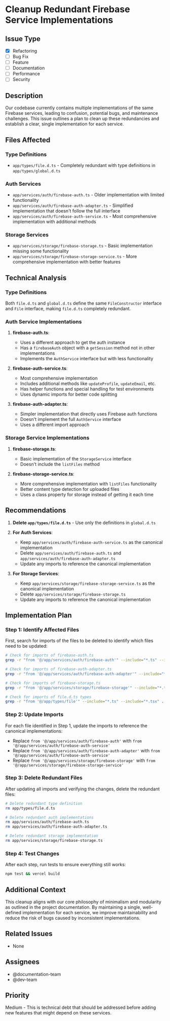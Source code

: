 # Cleanup Redundant Firebase Service Implementations

## Issue Type
- [x] Refactoring
- [ ] Bug Fix
- [ ] Feature
- [ ] Documentation
- [ ] Performance
- [ ] Security

## Description
Our codebase currently contains multiple implementations of the same Firebase services, leading to confusion, potential bugs, and maintenance challenges. This issue outlines a plan to clean up these redundancies and establish a clear, single implementation for each service.

## Files Affected

### Type Definitions
- `app/types/file.d.ts` - Completely redundant with type definitions in `app/types/global.d.ts`

### Auth Services
- `app/services/auth/firebase-auth.ts` - Older implementation with limited functionality
- `app/services/auth/firebase-auth-adapter.ts` - Simplified implementation that doesn't follow the full interface
- `app/services/auth/firebase-auth-service.ts` - Most comprehensive implementation with additional methods

### Storage Services
- `app/services/storage/firebase-storage.ts` - Basic implementation missing some functionality
- `app/services/storage/firebase-storage-service.ts` - More comprehensive implementation with better features

## Technical Analysis

### Type Definitions
Both `file.d.ts` and `global.d.ts` define the same `FileConstructor` interface and `File` interface, making `file.d.ts` completely redundant.

### Auth Service Implementations
1. **firebase-auth.ts**:
   - Uses a different approach to get the auth instance
   - Has a `firebaseAuth` object with a `getSession` method not in other implementations
   - Implements the `AuthService` interface but with less functionality

2. **firebase-auth-service.ts**:
   - Most comprehensive implementation
   - Includes additional methods like `updateProfile`, `updateEmail`, etc.
   - Has helper functions and special handling for test environments
   - Uses dynamic imports for better code splitting

3. **firebase-auth-adapter.ts**:
   - Simpler implementation that directly uses Firebase auth functions
   - Doesn't implement the full `AuthService` interface
   - Uses a different import approach

### Storage Service Implementations
1. **firebase-storage.ts**:
   - Basic implementation of the `StorageService` interface
   - Doesn't include the `listFiles` method

2. **firebase-storage-service.ts**:
   - More comprehensive implementation with `listFiles` functionality
   - Better content type detection for uploaded files
   - Uses a class property for storage instead of getting it each time

## Recommendations

1. **Delete `app/types/file.d.ts`** - Use only the definitions in `global.d.ts`

2. **For Auth Services**:
   - Keep `app/services/auth/firebase-auth-service.ts` as the canonical implementation
   - Delete `app/services/auth/firebase-auth.ts` and `app/services/auth/firebase-auth-adapter.ts`
   - Update any imports to reference the canonical implementation

3. **For Storage Services**:
   - Keep `app/services/storage/firebase-storage-service.ts` as the canonical implementation
   - Delete `app/services/storage/firebase-storage.ts`
   - Update any imports to reference the canonical implementation

## Implementation Plan

### Step 1: Identify Affected Files
First, search for imports of the files to be deleted to identify which files need to be updated:

```bash
# Check for imports of firebase-auth.ts
grep -r "from '@/app/services/auth/firebase-auth'" --include="*.ts" --include="*.tsx" .
```

```bash
# Check for imports of firebase-auth-adapter.ts
grep -r "from '@/app/services/auth/firebase-auth-adapter'" --include="*.ts" --include="*.tsx" .
```

```bash
# Check for imports of firebase-storage.ts
grep -r "from '@/app/services/storage/firebase-storage'" --include="*.ts" --include="*.tsx" .
```

```bash
# Check for imports of file.d.ts types
grep -r "from '@/app/types/file'" --include="*.ts" --include="*.tsx" .
```

### Step 2: Update Imports
For each file identified in Step 1, update the imports to reference the canonical implementations:

- Replace `from '@/app/services/auth/firebase-auth'` with `from '@/app/services/auth/firebase-auth-service'`
- Replace `from '@/app/services/auth/firebase-auth-adapter'` with `from '@/app/services/auth/firebase-auth-service'`
- Replace `from '@/app/services/storage/firebase-storage'` with `from '@/app/services/storage/firebase-storage-service'`

### Step 3: Delete Redundant Files
After updating all imports and verifying the changes, delete the redundant files:

```bash
# Delete redundant type definition
rm app/types/file.d.ts
```

```bash
# Delete redundant auth implementations
rm app/services/auth/firebase-auth.ts
rm app/services/auth/firebase-auth-adapter.ts
```

```bash
# Delete redundant storage implementation
rm app/services/storage/firebase-storage.ts
```

### Step 4: Test Changes
After each step, run tests to ensure everything still works:

```bash
npm test && vercel build
```

## Additional Context
This cleanup aligns with our core philosophy of minimalism and modularity as outlined in the project documentation. By maintaining a single, well-defined implementation for each service, we improve maintainability and reduce the risk of bugs caused by inconsistent implementations.

## Related Issues
- None

## Assignees
- @documentation-team
- @dev-team

## Priority
Medium - This is technical debt that should be addressed before adding new features that might depend on these services.
